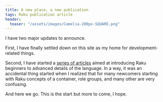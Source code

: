 ```yaml
---
title: A new place, a new publication
tags: Raku publication article
header:
  teaser: "/assets/images/Camelia-200px-SQUARE.png"
---
```

I have two major updates to announce.
<!--more-->

First, I have finally settled down on this site as my home for
development-related things.

Second, I have started a [series of articles](/arfb.html) aimed at
introducing Raku beginners to advanced details of the language. In a way, it was
an accidental thing started when I realized that for many newcomers starting
with Raku concepts of a container, role groups, and many other are very
confusing.

And here we go. This is the start but more to come, I hope.
